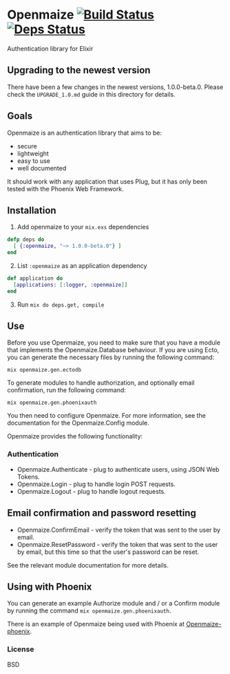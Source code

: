 # Openmaize [![Build Status](https://travis-ci.org/riverrun/openmaize.svg?branch=master)](https://travis-ci.org/riverrun/openmaize) [![Deps Status](https://beta.hexfaktor.org/badge/all/github/riverrun/openmaize.svg)](https://beta.hexfaktor.org/github/riverrun/openmaize)

Authentication library for Elixir

## Upgrading to the newest version

There have been a few changes in the newest versions, 1.0.0-beta.0.
Please check the `UPGRADE_1.0.md` guide in this directory for details.

## Goals

Openmaize is an authentication library that aims to be:

* secure
* lightweight
* easy to use
* well documented

It should work with any application that uses Plug, but it has only been
tested with the Phoenix Web Framework.

## Installation

1. Add openmaize to your `mix.exs` dependencies

  ```elixir
  defp deps do
    [ {:openmaize, "~> 1.0.0-beta.0"} ]
  end
  ```

2. List `:openmaize` as an application dependency

  ```elixir
  def application do
    [applications: [:logger, :openmaize]]
  end
  ```

3. Run `mix do deps.get, compile`

## Use

Before you use Openmaize, you need to make sure that you have a module
that implements the Openmaize.Database behaviour. If you are using Ecto,
you can generate the necessary files by running the following command:

    mix openmaize.gen.ectodb

To generate modules to handle authorization, and optionally email confirmation,
run the following command:

    mix openmaize.gen.phoenixauth

You then need to configure Openmaize. For more information, see the documentation
for the Openmaize.Config module.

Openmaize provides the following functionality:

### Authentication

* Openmaize.Authenticate - plug to authenticate users, using JSON Web Tokens.
* Openmaize.Login - plug to handle login POST requests.
* Openmaize.Logout - plug to handle logout requests.

## Email confirmation and password resetting

* Openmaize.ConfirmEmail - verify the token that was sent to the user by email.
* Openmaize.ResetPassword - verify the token that was sent to the user by email,
but this time so that the user's password can be reset.

See the relevant module documentation for more details.

## Using with Phoenix

You can generate an example Authorize module and / or a Confirm module
by running the command `mix openmaize.gen.phoenixauth`.

There is an example of Openmaize being used with Phoenix at
[Openmaize-phoenix](https://github.com/riverrun/openmaize-phoenix).

### License

BSD
